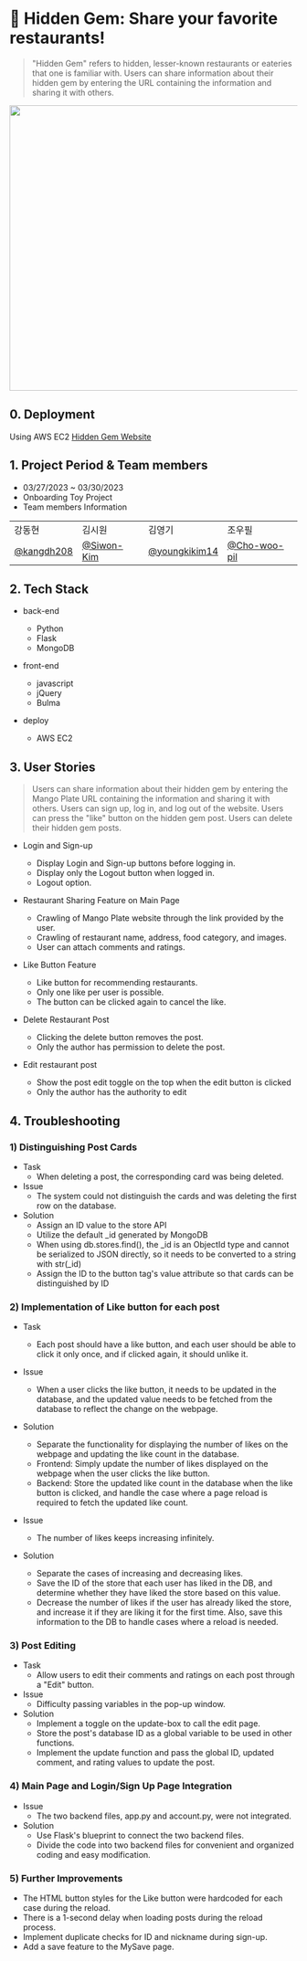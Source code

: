 # :fork_and_knife: Hidden Gem: Share your favorite restaurants!
> "Hidden Gem" refers to hidden, lesser-known restaurants or eateries that one is familiar with. 
> Users can share information about their hidden gem by entering the URL containing the information and sharing it with others.

<img src="https://github.com/kangdh208/hiddengem/blob/master/26%EC%A1%B0-HiddenGem-compressed.gif" width="1000" height="500"/>

## 0. Deployment
Using AWS EC2
[Hidden Gem Website](http://100.25.193.224:5000/)

## 1. Project Period & Team members
 - 03/27/2023 ~ 03/30/2023
 - Onboarding Toy Project
 - Team members Information
<table class="tg">
<tbody>
    <tr>
        <td>강동현</td>
        <td>김시원</td>
        <td>김영기</td>
        <td>조우필</td>
    </tr>
    <tr>
        <td><a href="https://github.com/kangdh208">@kangdh208</a></td>
        <td><a href="https://github.com/Siwon-Kim">@Siwon-Kim</a></td>
        <td><a href="https://github.com/youngkikim14">@youngkikim14</a></td>
        <td><a href="https://github.com/Cho-woo-pil">@Cho-woo-pil</a></td>
    </tr>
</tbody>
</table>


## 2. Tech Stack
- back-end
  - Python
  - Flask
  - MongoDB

- front-end
  - javascript
  - jQuery
  - Bulma

- deploy
  - AWS EC2


## 3. User Stories
> Users can share information about their hidden gem by entering the Mango Plate URL containing the information and sharing it with others.
> Users can sign up, log in, and log out of the website.
> Users can press the "like" button on the hidden gem post.
> Users can delete their hidden gem posts.

- Login and Sign-up
   - Display Login and Sign-up buttons before logging in.
   - Display only the Logout button when logged in.
   - Logout option.

- Restaurant Sharing Feature on Main Page
   - Crawling of Mango Plate website through the link provided by the user.
   - Crawling of restaurant name, address, food category, and images.
   - User can attach comments and ratings.

- Like Button Feature
   - Like button for recommending restaurants.
   - Only one like per user is possible.
   - The button can be clicked again to cancel the like.

- Delete Restaurant Post
   - Clicking the delete button removes the post.
   - Only the author has permission to delete the post.

- Edit restaurant post
  - Show the post edit toggle on the top when the edit button is clicked
  - Only the author has the authority to edit


## 4. Troubleshooting
### 1) Distinguishing Post Cards
* Task
   * When deleting a post, the corresponding card was being deleted.
* Issue
   * The system could not distinguish the cards and was deleting the first row on the database.
* Solution
   * Assign an ID value to the store API
   * Utilize the default _id generated by MongoDB
   * When using db.stores.find(), the _id is an ObjectId type and cannot be serialized to JSON directly, so it needs to be converted to a string with str(_id)
   * Assign the ID to the button tag's value attribute so that cards can be distinguished by ID
  
### 2) Implementation of Like button for each post

* Task
   * Each post should have a like button, and each user should be able to click it only once, and if clicked again, it should unlike it.
* Issue
   * When a user clicks the like button, it needs to be updated in the database, and the updated value needs to be fetched from the database to reflect the change on the webpage.
* Solution
   * Separate the functionality for displaying the number of likes on the webpage and updating the like count in the database.
   * Frontend: Simply update the number of likes displayed on the webpage when the user clicks the like button.
   * Backend: Store the updated like count in the database when the like button is clicked, and handle the case where a page reload is required to fetch the updated like count.

* Issue
   * The number of likes keeps increasing infinitely.
* Solution
   * Separate the cases of increasing and decreasing likes. 
   * Save the ID of the store that each user has liked in the DB, and determine whether they have liked the store based on this value. 
   * Decrease the number of likes if the user has already liked the store, and increase it if they are liking it for the first time. Also, save this information to the DB to handle cases where a reload is needed.

### 3) Post Editing

* Task 
   * Allow users to edit their comments and ratings on each post through a "Edit" button.
* Issue
   * Difficulty passing variables in the pop-up window.
* Solution
   * Implement a toggle on the update-box to call the edit page. 
   * Store the post's database ID as a global variable to be used in other functions. 
   * Implement the update function and pass the global ID, updated comment, and rating values to update the post.


### 4) Main Page and Login/Sign Up Page Integration
* Issue
   * The two backend files, app.py and account.py, were not integrated.
* Solution
   * Use Flask's blueprint to connect the two backend files. 
   * Divide the code into two backend files for convenient and organized coding and easy modification.

### 5) Further Improvements
* The HTML button styles for the Like button were hardcoded for each case during the reload.
* There is a 1-second delay when loading posts during the reload process.
* Implement duplicate checks for ID and nickname during sign-up.
* Add a save feature to the MySave page.
